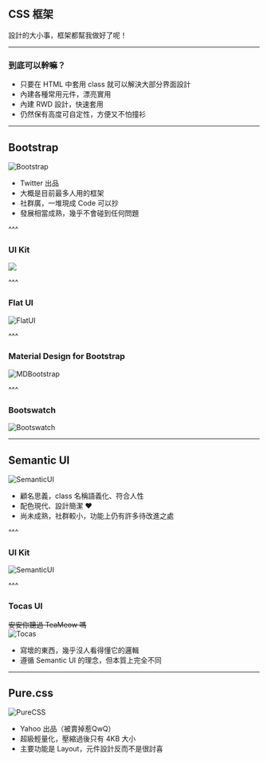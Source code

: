 ## CSS 框架
設計的大小事，框架都幫我做好了呢！

---

### 到底可以幹嘛？
* 只要在 HTML 中套用 class 就可以解決大部分界面設計
* 內建各種常用元件，漂亮實用
* 內建 RWD 設計，快速套用
* 仍然保有高度可自定性，方便又不怕撞衫

---

## Bootstrap
![Bootstrap](./assets/css_framework/bootstrap_intro.jpg)

* Twitter 出品
* 大概是目前最多人用的框架
* 社群廣，一堆現成 Code 可以抄
* 發展相當成熟，幾乎不會碰到任何問題

^^^

### UI Kit
![](./assets/css_framework/bootstrap_kit.png)

^^^

### Flat UI
![FlatUI](./assets/css_framework/flatui_kit.png)

^^^

### Material Design for Bootstrap
![MDBootstrap](./assets/css_framework/mdbootstrap_intro.png)

^^^

### Bootswatch
![Bootswatch](./assets/css_framework/bootswatch_intro.png)


---

## Semantic UI

![SemanticUI](./assets/css_framework/semantic_intro.png)

* 顧名思義，class 名稱語義化、符合人性
* 配色現代、設計簡潔 ♥
* 尚未成熟，社群較小，功能上仍有許多待改進之處

^^^

### UI Kit
![SemanticUI](./assets/css_framework/semantic_kit.jpg)

^^^

### Tocas UI
~~安安你聽過 TeaMeow 嗎~~   
![Tocas](./assets/css_framework/tocas_intro.png)

* 寫壞的東西，幾乎沒人看得懂它的邏輯
* 遵循 Semantic UI 的理念，但本質上完全不同

---

## Pure.css
![PureCSS](./assets/css_framework/purecss_intro.jpg)

* Yahoo 出品（被賣掉惹QwQ）
* 超級輕量化，壓縮過後只有 4KB 大小
* 主要功能是 Layout，元件設計反而不是很討喜